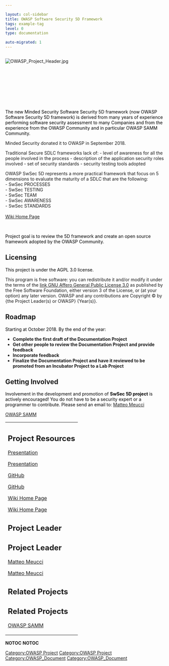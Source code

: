 ```yaml
---

layout: col-sidebar
title: OWASP Software Security 5D Framework
tags: example-tag
level: 0
type: documentation

auto-migrated: 1
---
```

<div style="width:100%;height:160px;border:0,margin:0;overflow: hidden;">

![OWASP_Project_Header.jpg](OWASP_Project_Header.jpg
"OWASP_Project_Header.jpg")

</div>

<table>
<tbody>
<tr class="odd">
<p><span style="color:#000000"> The new Minded Security Software Security 5D framework (now OWASP Software Security 5D framework) is derived from many years of experience performing software security assessment to many Companies and from the experience from the OWASP Community and in particular OWASP SAMM Community.</p>
<p>Minded Security donated it to OWASP in September 2018.</p>
<p>Traditional Secure SDLC frameworks lack of: - level of awareness for all the people involved in the process - description of the application security roles involved - set of security standards - security testing tools adopted</p>
<p>OWASP SwSec 5D represents a more practical framework that focus on 5 dimensions to evaluate the maturity of a SDLC that are the following:<br />
- SwSec PROCESSES<br />
- SwSec TESTING<br />
- SwSec TEAM<br />
- SwSec AWARENESS<br />
- SwSec STANDARDS<br />
<br />
<a href="https://www.owasp.org/index.php?title=OWASP_Software_Security_5D_Framework_Table_of_Contents">Wiki Home Page</a></p>
<p><br />
</span></p>
<p><span style="color:#000000"> Project goal is to review the 5D framework and create an open source framework adopted by the OWASP Community. </span></p>
<h2 id="licensing">Licensing</h2>
<p><span style="color:#000000"> This project is under the AGPL 3.0 license. </span></p>
<p>This program is free software: you can redistribute it and/or modify it under the terms of the <a href="http://www.gnu.org/licenses/agpl-3.0.html">link GNU Affero General Public License 3.0</a> as published by the Free Software Foundation, either version 3 of the License, or (at your option) any later version. OWASP and any contributions are Copyright © by {the Project Leader(s) or OWASP} {Year(s)}.</p>
<h2 id="roadmap">Roadmap</h2>
<p><span style="color:#000000"> Starting at October 2018. By the end of the year: <strong></p>
<ul>
<li>Complete the first draft of the Documentation Project</li>
<li>Get other people to review the Documentation Project and provide feedback</li>
<li>Incorporate feedback</li>
<li>Finalize the Documentation Project and have it reviewed to be promoted from an Incubator Project to a Lab Project</li>
</ul>
<p></strong></p>
<h2 id="getting_involved">Getting Involved</h2>
<p><span style="color:#000000"> Involvement in the development and promotion of <strong>SwSec 5D project</strong> is actively encouraged! You do not have to be a security expert or a programmer to contribute. Please send an email to: <a href="mailto:matteo.meucci@owasp.org">Matteo Meucci</a></p></td>
<td><h2 id="project_resources">Project Resources</h2>
<p><a href="https://www.owasp.org/images/9/92/OWASP_SwSec5D_Presentation_-_Oct18.pdf">Presentation</a></p>
<p><a href="https://www.owasp.org/images/9/92/OWASP_SwSec5D_Presentation_-_Oct18.pdf">Presentation</a></p>
<p><a href="https://github.com/OWASP/Software-Security-5D-Framework">GitHub</a></p>
<p><a href="https://github.com/OWASP/Software-Security-5D-Framework">GitHub</a></p>
<p><a href="https://www.owasp.org/index.php?title=OWASP_Software_Security_5D_Framework_Table_of_Contents">Wiki Home Page</a></p>
<p><a href="https://www.owasp.org/index.php?title=OWASP_Software_Security_5D_Framework_Table_of_Contents">Wiki Home Page</a></p>
<h2 id="project_leader">Project Leader</h2>
<h2 id="project_leader">Project Leader</h2>
<p><a href="User:Mmeucci" title="wikilink">Matteo Meucci</a></p>
<p><a href="User:Mmeucci" title="wikilink">Matteo Meucci</a></p>
<h2 id="related_projects">Related Projects</h2>
<h2 id="related_projects">Related Projects</h2>
<p><a href="OWASP_SAMM_Project" title="wikilink">OWASP SAMM</a></p></td>
<p><a href="OWASP_SAMM_Project" title="wikilink">OWASP SAMM</a></p></td>
</tr>
</tr>
</tbody>
</tbody>
</table>
</table>


__NOTOC__ <headertabs />
__NOTOC__ <headertabs />


[Category:OWASP Project](Category:OWASP_Project "wikilink")
[Category:OWASP Project](Category:OWASP_Project "wikilink")
[Category:OWASP_Document](Category:OWASP_Document "wikilink")
[Category:OWASP_Document](Category:OWASP_Document "wikilink")
